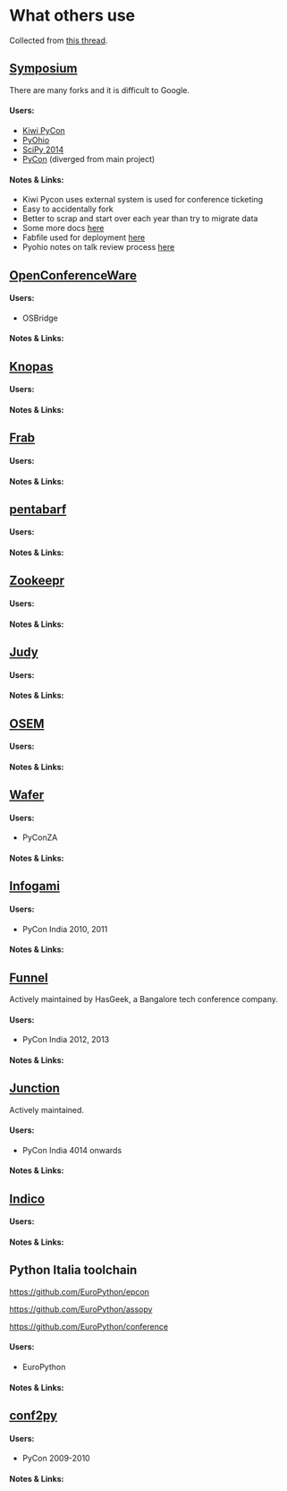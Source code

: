 # What others use

Collected from [this
thread](https://mail.python.org/pipermail/conferences/2015-August/000659.html). 


## [Symposium](https://github.com/pinax/pinax-project-symposion)

There are many forks and it is difficult to Google.

#### Users: 

* [Kiwi PyCon](https://mail.python.org/pipermail/conferences/2015-August/000665.html)
* [PyOhio](https://github.com/pyohio/pyohio)
* [SciPy 2014](https://github.com/scipy-conference/SciPy-2014/wiki/scratchpad)
* [PyCon](https://github.com/PyCon/pycon) (diverged from main project)

#### Notes & Links:

* Kiwi Pycon uses external system is used for conference ticketing
* Easy to accidentally fork
* Better to scrap and start over each year than try to migrate data
* Some more docs
  [here](http://pydata-conference-management.readthedocs.org/en/latest/index.html)
* Fabfile used for deployment
  [here](https://github.com/pydata/conf_site/blob/master/fabfile.py)
* Pyohio notes on talk review process
  [here](https://github.com/pyohio/Conference-Documentation/tree/master/workflows-for-talk-submissions)

## [OpenConferenceWare](https://github.com/osbridge/openconferenceware)

#### Users: 

* OSBridge

#### Notes & Links:

## [Knopas](http://konopas.org/)

#### Users:

#### Notes & Links:


## [Frab](http://frab.github.io/frab/)

#### Users:

#### Notes & Links:


## [pentabarf](http://pentabarf.org/Main_Page)

#### Users:

#### Notes & Links:


## [Zookeepr](https://github.com/zookeepr/zookeepr)

#### Users:

#### Notes & Links:


## [Judy](https://github.com/obfuscurity/judy)

#### Users:

#### Notes & Links:


## [OSEM](https://github.com/openSUSE/osem)

#### Users:

#### Notes & Links:

## [Wafer](https://github.com/CTPUG/wafer)

#### Users:

* PyConZA

#### Notes & Links:


## [Infogami](https://github.com/anandology/infogami)

#### Users:

* PyCon India 2010, 2011

#### Notes & Links:

## [Funnel](https://github.com/hasgeek/funnel)

Actively maintained by HasGeek, a Bangalore tech conference company. 

#### Users:

* PyCon India 2012, 2013

#### Notes & Links:


## [Junction](https://github.com/pythonindia/junction)

Actively maintained.

#### Users:

* PyCon India 4014 onwards

#### Notes & Links:


## [Indico](http://indico-software.org/)

#### Users:

#### Notes & Links:

## Python Italia toolchain

https://github.com/EuroPython/epcon

https://github.com/EuroPython/assopy

https://github.com/EuroPython/conference

#### Users:

* EuroPython

#### Notes & Links:


## [conf2py](https://code.google.com/p/conf2py/)

#### Users:

* PyCon 2009-2010

#### Notes & Links:

